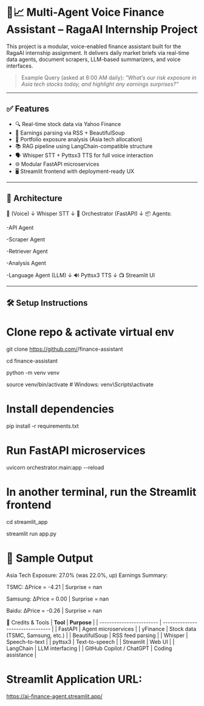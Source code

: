 # 🧠📈 Multi-Agent Voice Finance Assistant – RagaAI Internship Project

This project is a modular, voice-enabled finance assistant built for the RagaAI internship assignment. It delivers daily market briefs via real-time data agents, document scrapers, LLM-based summarizers, and voice interfaces.

> Example Query (asked at 8:00 AM daily):
> _"What’s our risk exposure in Asia tech stocks today, and highlight any earnings surprises?"_

---

## ✅ Features

- 🔍 Real-time stock data via Yahoo Finance
- 📰 Earnings parsing via RSS + BeautifulSoup
- 🧠 Portfolio exposure analysis (Asia tech allocation)
- 📚 RAG pipeline using LangChain-compatible structure
- 🗣️ Whisper STT + Pyttsx3 TTS for full voice interaction
- 🌐 Modular FastAPI microservices
- 🖥️ Streamlit frontend with deployment-ready UX

---

## 🧩 Architecture

🎤 (Voice)
↓ Whisper STT
↓
🧠 Orchestrator (FastAPI)
↓
📦 Agents:

-API Agent

-Scraper Agent

-Retriever Agent

-Analysis Agent

-Language Agent (LLM)
↓
🔊 Pyttsx3 TTS
↓
📺 Streamlit UI

---

## 🛠️ Setup Instructions

# Clone repo & activate virtual env
git clone https://github.com/<your-username>/finance-assistant

cd finance-assistant

python -m venv venv

source venv/bin/activate  # Windows: venv\Scripts\activate

# Install dependencies
pip install -r requirements.txt

# Run FastAPI microservices
uvicorn orchestrator.main:app --reload

# In another terminal, run the Streamlit frontend
cd streamlit_app 

streamlit run app.py


# 🧪 Sample Output

Asia Tech Exposure: 27.0% (was 22.0%, up)
Earnings Summary:

TSMC: ΔPrice = -4.21 | Surprise = nan

Samsung: ΔPrice = 0.00 | Surprise = nan

Baidu: ΔPrice = -0.26 | Surprise = nan


📌 Credits & Tools
| **Tool**                 | **Purpose**                      |
| ------------------------ | -------------------------------- |
| FastAPI                  | Agent microservices              |
| yFinance                 | Stock data (TSMC, Samsung, etc.) |
| BeautifulSoup            | RSS feed parsing                 |
| Whisper                  | Speech-to-text                   |
| pyttsx3                  | Text-to-speech                   |
| Streamlit                | Web UI                           |
| LangChain                | LLM interfacing                  |
| GitHub Copilot / ChatGPT | Coding assistance                |


# Streamlit Application URL:
https://ai-finance-agent.streamlit.app/
